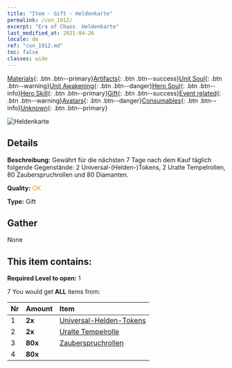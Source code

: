 ```yaml
---
title: "Item - Gift - Heldenkarte"
permalink: /con_1912/
excerpt: "Era of Chaos  Heldenkarte"
last_modified_at: 2021-04-26
locale: de
ref: "con_1912.md"
toc: false
classes: wide
---
```

 [Materials](/ItemsDE/){: .btn .btn--primary}[Artifacts](/ItemsDE/Artifacts/){: .btn .btn--success}[Unit Soul](/ItemsDE/UnitSoul/){: .btn .btn--warning}[Unit Awakening](/ItemsDE/UnitAwakening/){: .btn .btn--danger}[Hero Soul](/ItemsDE/HeroSoul/){: .btn .btn--info}[Hero Skill](/ItemsDE/HeroSkill/){: .btn .btn--primary}[Gift](/ItemsDE/Gift/){: .btn .btn--success}[Event related](/ItemsDE/Events/){: .btn .btn--warning}[Avatars](/ItemsDE/Avatars/){: .btn .btn--danger}[Consumables](/ItemsDE/Consumables/){: .btn .btn--info}[Unknown](/ItemsDE/Unknown/){: .btn .btn--primary}

 ![Heldenkarte](/images/t/i_907493.png)

## Details
 **Beschreibung:** Gewährt für die nächsten 7 Tage nach dem Kauf täglich folgende Gegenstände: 2 Universal-(Helden-)Tokens, 2 Uralte Tempelrollen, 80 Zauberspruchrollen und 80 Diamanten.

 **Quality:** <span style="color: #FF8C00">OK</span>

 **Type:** Gift

## Gather

  None

## This item contains:

 **Required Level to open:** 1

 7 You would get **ALL** items  from:

  | Nr | Amount |     Item    |
  |:---|:-------|:------------|
  | 1 |  **2x** | [Universal-Helden-Tokens](/ItemsDE/her_358/) |  | 
  | 2 |  **2x** | [Uralte Tempelrolle](/ItemsDE/con_697/) |  | 
  | 3 |  **80x** | [Zauberspruchrollen](/ItemsDE/con_694/) |  | 
  | 4 |  **80x** | <i class="fas fa-gem"/> |  | 
